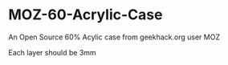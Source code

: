 # MOZ-60-Acrylic-Case

An Open Source 60% Acylic case from geekhack.org user MOZ

Each layer should be 3mm
